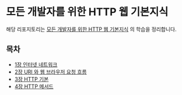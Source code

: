 # 모든 개발자를 위한 HTTP 웹 기본지식

해당 리포지토리는 [모든 개발자를 위한 HTTP 웹 기본지식](https://www.inflearn.com/course/http-%EC%9B%B9-%EB%84%A4%ED%8A%B8%EC%9B%8C%ED%81%AC/dashboard) 의 학습을 정리합니다.

## 목차
- [1장 인터넷 네트워크](./chapter_1)
- [2장 URI 와 웹 브라우저 요청 흐름](./chapter_2)
- [3장 HTTP 기본](./chapter_3)
- [4장 HTTP 메서드](./chapter_4)

